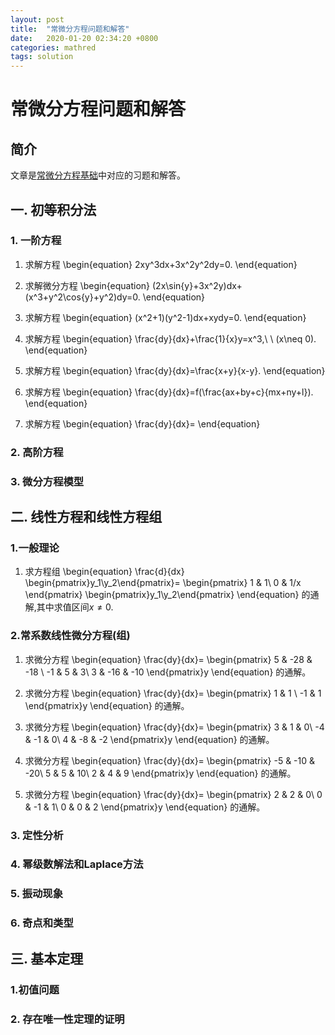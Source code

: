 ```yaml
---
layout: post
title:  "常微分方程问题和解答"
date:   2020-01-20 02:34:20 +0800
categories: mathred
tags: solution
---
```


# 常微分方程问题和解答

## 简介

文章是<a href="ode">常微分方程基础</a>中对应的习题和解答。

## 一. 初等积分法

### 1. 一阶方程

1. 求解方程
 \begin{equation}
 2xy^3dx+3x^2y^2dy=0.
 \end{equation}

2. 求解微分方程
 \begin{equation}
 (2x\sin{y}+3x^2y)dx+(x^3+y^2\cos{y}+y^2)dy=0.
 \end{equation}

3. 求解方程
 \begin{equation}
 (x^2+1)(y^2-1)dx+xydy=0.
 \end{equation}

4. 求解方程
 \begin{equation}
 \frac{dy}{dx}+\frac{1}{x}y=x^3,\ \ (x\neq 0).
 \end{equation}
5. 求解方程
 \begin{equation}
 \frac{dy}{dx}=\frac{x+y}{x-y}.
 \end{equation}


6. 求解方程
 \begin{equation}
 \frac{dy}{dx}=f(\frac{ax+by+c}{mx+ny+l}).
 \end{equation}

7. 求解方程
 \begin{equation}
 \frac{dy}{dx}=
 \end{equation}

### 2. 高阶方程

### 3. 微分方程模型

## 二. 线性方程和线性方程组

### 1.一般理论

1. 求方程组
 \begin{equation}
 \frac{d}{dx} 
 \begin{pmatrix}y_1\\y_2\end{pmatrix}=
 \begin{pmatrix}
 1 & 1\\
 0 & 1/x
 \end{pmatrix}
 \begin{pmatrix}y_1\\y_2\end{pmatrix}
 \end{equation}
 的通解,其中求值区间$x\neq 0$.

### 2.常系数线性微分方程(组) 

1. 求微分方程
 \begin{equation}
 \frac{dy}{dx}=
 \begin{pmatrix}
 5 & -28 & -18 \\
 -1 & 5 & 3\\
 3 & -16 & -10
 \end{pmatrix}y
 \end{equation}
 的通解。

2. 求微分方程
 \begin{equation}
 \frac{dy}{dx}=
 \begin{pmatrix}
 1 & 1  \\
 -1 & 1 
 \end{pmatrix}y
 \end{equation}
 的通解。

3. 求微分方程
  \begin{equation}
 \frac{dy}{dx}=
 \begin{pmatrix}
 3 & 1 & 0\\
 -4 & -1 & 0\\
 4 & -8 & -2
 \end{pmatrix}y
 \end{equation}
 的通解。

4. 求微分方程
  \begin{equation}
 \frac{dy}{dx}=
 \begin{pmatrix}
 -5 & -10 & -20\\
 5 & 5 & 10\\
 2 & 4 & 9
 \end{pmatrix}y
 \end{equation}
 的通解。

5. 求微分方程
  \begin{equation}
 \frac{dy}{dx}=
 \begin{pmatrix}
 2 & 2 & 0\\
 0 & -1 & 1\\
 0 & 0 & 2
 \end{pmatrix}y
 \end{equation}
 的通解。


### 3. 定性分析

### 4. 幂级数解法和Laplace方法


### 5. 振动现象


### 6. 奇点和类型


## 三. 基本定理

### 1.初值问题 


### 2. 存在唯一性定理的证明
